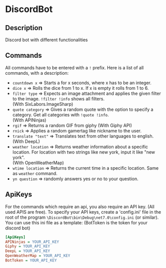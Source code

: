 # DiscordBot

## Description
Discord bot with different functionalities

## Commands
All commands have to be entered with a `!` prefix. Here is a list of all commands, with a description:
- `countdown x` => Starts a for x seconds, where x has to be an integer.
- `dice x` => Rolls the dice from 1 to x. If x is empty it rolls from 1 to 6.
-  `filter type` => Expects an image attachment and applies the given filter to the image. `!filter !info` shows all filters.  
  (With SixLabors.ImageSharp)
- `quote category` => Gives a random quote with the option to specify a category. Get all categories with `!quote !info`.  
  (With APINinjas)
- `rgif` => Returns a random GIF from giphy (With Giphy API)
- `rnick` => Applies a random gamertag like nickname to the user.
- `translate "text"` => Translates text from other languages to english. (With DeepL)
- `weather location` => Returns weather information about a specific location. For location with two strings like new york, input it like "new york".  
  (With OpenWeatherMap)
- `wtime location` => Returns the current time in a specific location. Same as `weather` command.
- `yn question` => randomly answers yes or no to your question.

## ApiKeys
For the commands which require an api, you also require an API key. (All used APIS are free). To specify your API keys, create a 'config.ini' file in the root of the program `\DiscordBot\bin\Debug\net7.0\config.ini` (or similar).  
You can use this ini file as a template: (BotToken is the token for your discord bot)
```ini
[ApiKeys]
APINinjas = YOUR_API_KEY
Giphy = YOUR_API_KEY
DeepL = YOUR_API_KEY
OpenWeatherMap = YOUR_API_KEY
BotToken = YOUR_API_KEY
```
